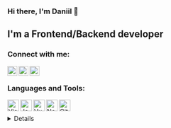### Hi there, I'm Daniil 👋

## I'm a Frontend/Backend developer

### Connect with me:

[<img align="left" alt="idk | Twitter" width="22px" src="https://cdn.simpleicons.org/twitter/blue" />][twitter]
[<img align="left" alt="idk | VK" width="22px" src="https://cdn.simpleicons.org/vk/blue" />][vk]
[<img align="left" alt="idk | Instagram" width="22px" src="https://cdn.simpleicons.org/instagram" />][instagram]

<br />

### Languages and Tools:

<img align="left" alt="Visual Studio Code" width="26px" src="https://cdn.simpleicons.org/visualstudiocode" />
<img align="left" alt="JavaScript" width="26px" src="https://cdn.simpleicons.org/javascript" />
<img align="left" alt="Vue" width="26px" src="https://cdn.simpleicons.org/vuedotjs" />
<img align="left" alt="Node.js" width="26px" src="https://cdn.simpleicons.org/nodedotjs" />
<img align="left" alt="Git" width="26px" src="https://cdn.simpleicons.org/git" />

<br />
<br />


<details>
  <img align="left" alt="Language Card" src="https://github-readme-stats.vercel.app/api/top-langs/?username=Slincnik&layout=compact">
</details>

[twitter]: https://twitter.com/slincnik_off
[instagram]: https://www.instagram.com/_slincnik_/
[vk]: https://vk.com/slincnik
